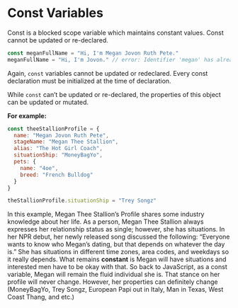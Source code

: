 # Const Variables

Const is a blocked scope variable which maintains constant values. Const cannot be updated or re-declared.

``` JavaScript 
const meganFullName = "Hi, I'm Megan Jovon Ruth Pete."
meganFullName = "Hi, I'm Jovon." // error: Identifier 'megan' has already been declared
```
Again, `const` variables cannot be updated or redeclared. Every const declaration must be initialized at the time of declaration.

While  `const` can’t be updated or re-declared, the properties of this object can be updated or mutated. 

<strong>For example:</strong>

```JavaScript
const theeStallionProfile = {
  name: "Megan Jovon Ruth Pete",
  stageName: "Megan Thee Stallion",
  alias: "The Hot Girl Coach",
  situationShip: "MoneyBagYo",
  pets: {
    name: "4oe",
    breed: "French Bulldog"
  }
}

theStallionProfile.situationShip = "Trey Songz"
```

In this example, Megan Thee Stallion’s Profile shares some industry knowledge about her life. As a person, Megan Thee Stallion always expresses her relationship status as single; however, she has situations. In her NPR debut, her newly released song discussed the following: “Everyone wants to know who Megan’s dating, but that depends on whatever the day is.” She has situations in different time zones, area codes, and weekdays so it really depends. What remains <strong>constant</strong> is Megan will have situations and interested men have to be okay with that. So back to JavaScript, as a const variable, Megan will remain the fluid individual she is. That stance on her profile will never change. However, her properties can definitely change (MoneyBagYo, Trey Songz, European Papi out in Italy, Man in Texas, West Coast Thang, and etc.)
